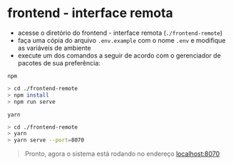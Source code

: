 # frontend - interface remota

- acesse o diretório do frontend - interface remota (`./frontend-remote`)
- faça uma cópia do arquivo `.env.example` com o nome `.env` e modifique as variáveis de ambiente
- execute um dos comandos a seguir de acordo com o gerenciador de pacotes de sua preferência:

`npm`

```bash
> cd ./frontend-remote
> npm install
> npm run serve
```

`yarn`

```bash
> cd ./frontend-remote
> yarn
> yarn serve --port=8070
```

> Pronto, agora o sistema está rodando no endereço [localhost:8070](http://localhost:8070/)
